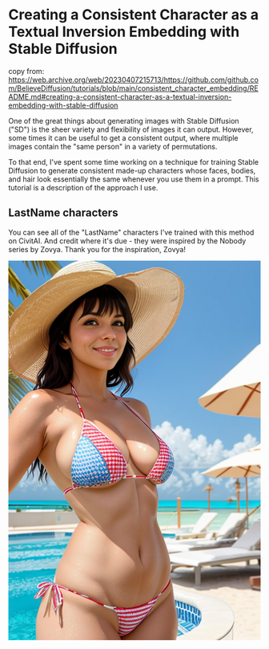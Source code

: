# Creating a Consistent Character as a Textual Inversion Embedding with Stable Diffusion

copy from: https://web.archive.org/web/20230407215713/https://github.com/github.com/BelieveDiffusion/tutorials/blob/main/consistent_character_embedding/README.md#creating-a-consistent-character-as-a-textual-inversion-embedding-with-stable-diffusion

One of the great things about generating images with Stable Diffusion ("SD") is the sheer variety and flexibility of images it can output. However, some times it can be useful to get a consistent output, where multiple images contain the "same person" in a variety of permutations.

To that end, I've spent some time working on a technique for training Stable Diffusion to generate consistent made-up characters whose faces, bodies, and hair look essentially the same whenever you use them in a prompt. This tutorial is a description of the approach I use.

## LastName characters

You can see all of the "LastName" characters I've trained with this method on CivitAI. And credit where it's due - they were inspired by the Nobody series by Zovya. Thank you for the inspiration, Zovya!

![Antonia](https://github.com/carlosmizabi/stablediffusion/raw/main/imgs/lastname_antonia.jpg)


